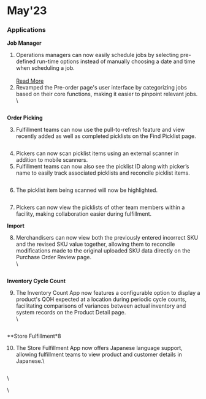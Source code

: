 # May'23

### Applications

**Job Manager**

1. Operations managers can now easily schedule jobs by selecting pre-defined run-time options instead of manually choosing a date and time when scheduling a job. \
   \
   [Read More](select-pre-defined-job-run-time-options.md)
2. Revamped the Pre-order page's user interface by categorizing jobs based on their core functions, making it easier to pinpoint relevant jobs.\
   \


<figure><img src="https://www.hotwax.co/hs-fs/hubfs/Revamped%20Pre-order%20Page-1.png?width=2057&#x26;height=1509&#x26;name=Revamped%20Pre-order%20Page-1.png" alt=""><figcaption></figcaption></figure>

**Order Picking**

3. Fulfillment teams can now use the pull-to-refresh feature and view recently added as well as completed picklists on the Find Picklist page.

<figure><img src="https://www.hotwax.co/hs-fs/hubfs/Pull%20to%20refresh.png?width=819&#x26;height=600&#x26;name=Pull%20to%20refresh.png" alt=""><figcaption></figcaption></figure>

4. Pickers can now scan picklist items using an external scanner in addition to mobile scanners.
5. Fulfillment teams can now also see the picklist ID along with picker’s name to easily track associated picklists and reconcile picklist items.&#x20;

<figure><img src="https://www.hotwax.co/hs-fs/hubfs/Picklist%20ID.png?width=819&#x26;height=600&#x26;name=Picklist%20ID.png" alt=""><figcaption></figcaption></figure>

6. The picklist item being scanned will now be highlighted.

<figure><img src="https://www.hotwax.co/hs-fs/hubfs/Highlight%20scanned%20items.png?width=819&#x26;height=600&#x26;name=Highlight%20scanned%20items.png" alt=""><figcaption></figcaption></figure>

7. Pickers can now view the picklists of other team members within a facility, making collaboration easier during fulfillment.

**Import**

8. Merchandisers can now view both the previously entered incorrect SKU and the revised SKU value together, allowing them to reconcile modifications made to the original uploaded SKU data directly on the Purchase Order Review page.\
   \


<figure><img src="https://www.hotwax.co/hs-fs/hubfs/View%20Old%20SKU%20values.png?width=2084&#x26;height=1520&#x26;name=View%20Old%20SKU%20values.png" alt=""><figcaption></figcaption></figure>


**Inventory Cycle Count**

9. The Inventory Count App now features a configurable option to display a product's QOH expected at a location during periodic cycle counts, facilitating comparisons of variances between actual inventory and system records on the Product Detail page.\
   \


<figure><img src="https://www.hotwax.co/hs-fs/hubfs/View%20QOH%20in%20Cycle%20count.png?width=2050&#x26;height=1502&#x26;name=View%20QOH%20in%20Cycle%20count.png" alt=""><figcaption></figcaption></figure>

**Store Fulfillment*8

10. The Store Fulfillment App now offers Japanese language support, allowing fulfillment teams to view product and customer details in Japanese.\


<figure><img src="https://www.hotwax.co/hs-fs/hubfs/Japanese%20language%20support.png?width=2064&#x26;height=1520&#x26;name=Japanese%20language%20support.png" alt=""><figcaption></figcaption></figure>



\


\
